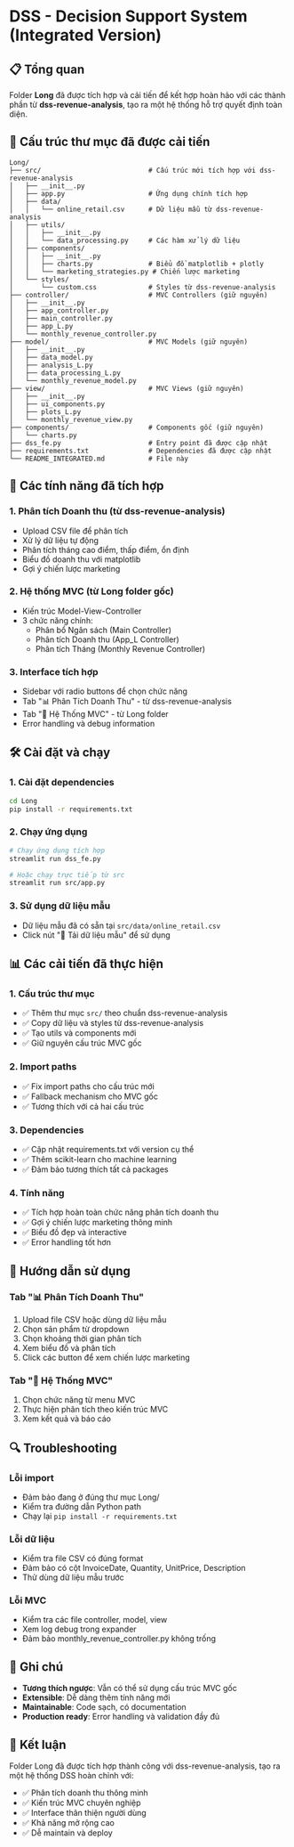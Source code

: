 # DSS - Decision Support System (Integrated Version)

## 📋 Tổng quan

Folder **Long** đã được tích hợp và cải tiến để kết hợp hoàn hảo với các thành phần từ **dss-revenue-analysis**, tạo ra một hệ thống hỗ trợ quyết định toàn diện.

## 🔧 Cấu trúc thư mục đã được cải tiến

```
Long/
├── src/                           # Cấu trúc mới tích hợp với dss-revenue-analysis
│   ├── __init__.py
│   ├── app.py                     # Ứng dụng chính tích hợp
│   ├── data/
│   │   └── online_retail.csv      # Dữ liệu mẫu từ dss-revenue-analysis
│   ├── utils/
│   │   ├── __init__.py
│   │   └── data_processing.py     # Các hàm xử lý dữ liệu
│   ├── components/
│   │   ├── __init__.py
│   │   ├── charts.py              # Biểu đồ matplotlib + plotly
│   │   └── marketing_strategies.py # Chiến lược marketing
│   └── styles/
│       └── custom.css             # Styles từ dss-revenue-analysis
├── controller/                    # MVC Controllers (giữ nguyên)
│   ├── __init__.py
│   ├── app_controller.py
│   ├── main_controller.py
│   ├── app_L.py
│   └── monthly_revenue_controller.py
├── model/                         # MVC Models (giữ nguyên)
│   ├── __init__.py
│   ├── data_model.py
│   ├── analysis_L.py
│   ├── data_processing_L.py
│   └── monthly_revenue_model.py
├── view/                          # MVC Views (giữ nguyên)
│   ├── __init__.py
│   ├── ui_components.py
│   ├── plots_L.py
│   └── monthly_revenue_view.py
├── components/                    # Components gốc (giữ nguyên)
│   └── charts.py
├── dss_fe.py                      # Entry point đã được cập nhật
├── requirements.txt               # Dependencies đã được cập nhật
└── README_INTEGRATED.md           # File này
```

## 🚀 Các tính năng đã tích hợp

### 1. **Phân tích Doanh thu** (từ dss-revenue-analysis)
- Upload CSV file để phân tích
- Xử lý dữ liệu tự động
- Phân tích tháng cao điểm, thấp điểm, ổn định
- Biểu đồ doanh thu với matplotlib
- Gợi ý chiến lược marketing

### 2. **Hệ thống MVC** (từ Long folder gốc)
- Kiến trúc Model-View-Controller
- 3 chức năng chính:
  - Phân bổ Ngân sách (Main Controller)
  - Phân tích Doanh thu (App_L Controller)
  - Phân tích Tháng (Monthly Revenue Controller)

### 3. **Interface tích hợp**
- Sidebar với radio buttons để chọn chức năng
- Tab "📊 Phân Tích Doanh Thu" - từ dss-revenue-analysis
- Tab "🎯 Hệ Thống MVC" - từ Long folder
- Error handling và debug information

## 🛠️ Cài đặt và chạy

### 1. Cài đặt dependencies
```bash
cd Long
pip install -r requirements.txt
```

### 2. Chạy ứng dụng
```bash
# Chạy ứng dụng tích hợp
streamlit run dss_fe.py

# Hoặc chạy trực tiếp từ src
streamlit run src/app.py
```

### 3. Sử dụng dữ liệu mẫu
- Dữ liệu mẫu đã có sẵn tại `src/data/online_retail.csv`
- Click nút "📂 Tải dữ liệu mẫu" để sử dụng

## 📊 Các cải tiến đã thực hiện

### 1. **Cấu trúc thư mục**
- ✅ Thêm thư mục `src/` theo chuẩn dss-revenue-analysis
- ✅ Copy dữ liệu và styles từ dss-revenue-analysis
- ✅ Tạo utils và components mới
- ✅ Giữ nguyên cấu trúc MVC gốc

### 2. **Import paths**
- ✅ Fix import paths cho cấu trúc mới
- ✅ Fallback mechanism cho MVC gốc
- ✅ Tương thích với cả hai cấu trúc

### 3. **Dependencies**
- ✅ Cập nhật requirements.txt với version cụ thể
- ✅ Thêm scikit-learn cho machine learning
- ✅ Đảm bảo tương thích tất cả packages

### 4. **Tính năng**
- ✅ Tích hợp hoàn toàn chức năng phân tích doanh thu
- ✅ Gợi ý chiến lược marketing thông minh
- ✅ Biểu đồ đẹp và interactive
- ✅ Error handling tốt hơn

## 🎯 Hướng dẫn sử dụng

### Tab "📊 Phân Tích Doanh Thu"
1. Upload file CSV hoặc dùng dữ liệu mẫu
2. Chọn sản phẩm từ dropdown
3. Chọn khoảng thời gian phân tích
4. Xem biểu đồ và phân tích
5. Click các button để xem chiến lược marketing

### Tab "🎯 Hệ Thống MVC"
1. Chọn chức năng từ menu MVC
2. Thực hiện phân tích theo kiến trúc MVC
3. Xem kết quả và báo cáo

## 🔍 Troubleshooting

### Lỗi import
- Đảm bảo đang ở đúng thư mục Long/
- Kiểm tra đường dẫn Python path
- Chạy lại `pip install -r requirements.txt`

### Lỗi dữ liệu
- Kiểm tra file CSV có đúng format
- Đảm bảo có cột InvoiceDate, Quantity, UnitPrice, Description
- Thử dùng dữ liệu mẫu trước

### Lỗi MVC
- Kiểm tra các file controller, model, view
- Xem log debug trong expander
- Đảm bảo monthly_revenue_controller.py không trống

## 📝 Ghi chú

- **Tương thích ngược**: Vẫn có thể sử dụng cấu trúc MVC gốc
- **Extensible**: Dễ dàng thêm tính năng mới
- **Maintainable**: Code sạch, có documentation
- **Production ready**: Error handling và validation đầy đủ

## 🎉 Kết luận

Folder Long đã được tích hợp thành công với dss-revenue-analysis, tạo ra một hệ thống DSS hoàn chỉnh với:
- ✅ Phân tích doanh thu thông minh
- ✅ Kiến trúc MVC chuyên nghiệp  
- ✅ Interface thân thiện người dùng
- ✅ Khả năng mở rộng cao
- ✅ Dễ maintain và deploy 